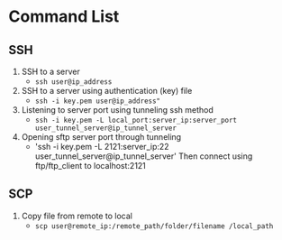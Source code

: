 # Command List 

## SSH 
1. SSH to a server 
	- `ssh user@ip_address` 
2. SSH to a server using authentication (key) file
	- `ssh -i key.pem user@ip_address"`
3. Listening to server port using tunneling ssh method 
	- `ssh -i key.pem -L local_port:server_ip:server_port user_tunnel_server@ip_tunnel_server`
4. Opening sftp server port through tunneling
	- 'ssh -i key.pem -L 2121:server_ip:22 user_tunnel_server@ip_tunnel_server'
	Then connect using ftp/ftp_client to localhost:2121

## SCP
1. Copy file from remote to local
	- `scp user@remote_ip:/remote_path/folder/filename /local_path`


